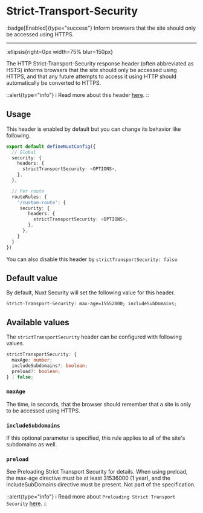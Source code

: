 # Strict-Transport-Security

:badge[Enabled]{type="success"} Inform browsers that the site should only be accessed using HTTPS.

---

:ellipsis{right=0px width=75% blur=150px}

The HTTP Strict-Transport-Security response header (often abbreviated as HSTS) informs browsers that the site should only be accessed using HTTPS, and that any future attempts to access it using HTTP should automatically be converted to HTTPS.

::alert{type="info"}
ℹ Read more about this header [here](https://developer.mozilla.org/en-US/docs/Web/HTTP/Headers/Strict-Transport-Security).
::

## Usage

This header is enabled by default but you can change its behavior like following.

```ts
export default defineNuxtConfig({
  // Global
  security: {
    headers: {
      strictTransportSecurity: <OPTIONS>,
    },
  },

  // Per route
  routeRules: {
    '/custom-route': {
     security: {
        headers: {
          strictTransportSecurity: <OPTIONS>,
        },
      },
    }
  }
})
```

You can also disable this header by `strictTransportSecurity: false`.

## Default value

By default, Nuxt Security will set the following value for this header.

```http
Strict-Transport-Security: max-age=15552000; includeSubDomains;
```

## Available values

The `strictTransportSecurity` header can be configured with following values.

```ts
strictTransportSecurity: {
  maxAge: number;
  includeSubdomains?: boolean;
  preload?: boolean;
} | false;
```

### `maxAge`

The time, in seconds, that the browser should remember that a site is only to be accessed using HTTPS.

### `includeSubdomains`

If this optional parameter is specified, this rule applies to all of the site's subdomains as well.

### `preload`

See Preloading Strict Transport Security for details. When using preload, the max-age directive must be at least 31536000 (1 year), and the includeSubDomains directive must be present. Not part of the specification.

::alert{type="info"}
ℹ Read more about `Preloading Strict Transport Security` [here](https://developer.mozilla.org/en-US/docs/Web/HTTP/Headers/Strict-Transport-Security#preloading_strict_transport_security).
::
